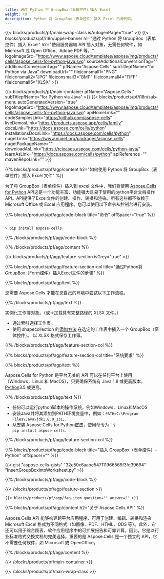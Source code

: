 ```yaml
---
title: 通过 Python 将 GroupBox（表单控件）插入 Excel
weight: 40
description: Python 将 GroupBox（表单控件）插入 Excel 的源代码。
---
```

{{< blocks/products/pf/main-wrap-class isAutogenPage="true" >}}
{{< blocks/products/pf/i18n/upper-banner h1="通过 Python 将 GroupBox（表单控件）插入 Excel" h2="使用服务器端 API 插入对象，无需任何软件，如 Microsoft 或 Open Office、Adobe PDF 等。" logoImageSrc="https://www.aspose.cloud/templates/aspose/img/products/cells/aspose_cells-for-python-java.svg" sourceAdditionalConversionTag="" additionalConversionTag="" pfName="Aspose.Cells" subTitlepfName="for Python via Java" downloadUrl="" fileiconsmall1="PNG" fileiconsmall2="JPG" fileiconsmall3="BMP" fileiconsmall4="TIFF" fileiconsmall5="XLSX" >}}

{{< blocks/products/pf/main-container pfName="Aspose.Cells " subTitlepfName="for Python via Java" >}}
{{< blocks/products/pf/i18n/sub-menu autoGeneratedVersion="true" logoImageSrc="https://www.aspose.cloud/templates/aspose/img/products/cells/aspose_cells-for-python-java.svg" apiHomeLink="" codeSamplesLink="https://github.com/aspose-cells" liveDemosLink="https://products.aspose.app/cells/family" docsLink="https://docs.aspose.com/cells/python" installationsDocsLink="https://docs.aspose.com/cells/python" nugetLink="https://www.nuget.org/packages/aspose.cells" nugetPackageName="" downloadAsLink="https://releases.aspose.com/cells/python-java/" learnAsLink="https://docs.aspose.com/cells/python" apiReference="" mavenRepoLink="" >}}

{{% blocks/products/pf/agp/content h2="如何使用 Python 将 GroupBox（表单控件）插入 Excel 文件" %}}

为了将 GroupBox（表单控件）插入到 excel 文件中，我们将使用
 [Aspose.Cells for Python](https://pypi.org/project/aspose-cells/) 
 API这是一个功能丰富、功能强大且易于使用的python平台文档操作API。API提供了Excel文件的创建、操作、转换和渲染。所有这些都不依赖于 Microsoft Office 或 Excel 应用程序。您可以使用以下命令从控制台进行安装。

{{% blocks/products/pf/agp/code-block title="命令" offSpacer="true" %}}

```cs

> pip install aspose-cells

```

{{% /blocks/products/pf/agp/code-block %}}

{{% /blocks/products/pf/agp/content %}}

{{< blocks/products/pf/agp/feature-section isGrey="true" >}}

{{% blocks/products/pf/agp/feature-section-col title="通过Python将GroupBox（Form控件）插入Excel文件的步骤" %}}

{{% blocks/products/pf/agp/text %}}

您需要 Aspose.Cells 才能在您自己的环境中尝试以下工作流程。

{{% /blocks/products/pf/agp/text %}}

实例化工作簿对象。（或->加载具有完整路径的 XLSX 文件。）
+ 通过索引选择工作表。
 + 使用 shapecollection 的[添加方法](https://reference.aspose.com/cells/java/com.aspose.cells/shapecollection#addGroupBox(int,%20int,%20int,%20int,%20int,%20int)) 在选定的工作表中插入一个 GroupBox（窗体控件）。
以 XLSX 格式保存工作簿。

{{% /blocks/products/pf/agp/feature-section-col %}}

{{% blocks/products/pf/agp/feature-section-col title="系统要求" %}}

{{% blocks/products/pf/agp/text %}}

 Aspose.Cells for Python 是平台无关的 API 可以在任何平台上使用（Windows，Linux 和 MacOS），只要确保系统有 Java 1.8 或更高版本，[Python](https://www.python.org/downloads/)3.5 或更高。
 
{{% /blocks/products/pf/agp/text %}}

- 任何可以运行python脚本的操作系统，例如Windows、Linux和MacOS
- 安装Java并将其添加到PATH环境变量中，例如：<code>PATH=C:\Program Files\Java\jdk1.8.0_131;</code>.
- 从安装 Aspose.Cells for Python<a href="https://pypi.org/project/aspose-cells/">皮皮</a>，使用命令为：<code>$ pip install aspose-cells</code>.

{{% /blocks/products/pf/agp/feature-section-col %}}

{{% blocks/products/pf/agp/code-block title="插入 GroupBox（表单控件）- Python" offSpacer="" %}}

{{< gist "aspose-cells-gists" "32e50c6aabc547111966569f3fd39694" "InsertGroupBoxIntoWorksheet.py" >}}

{{% /blocks/products/pf/agp/code-block %}}

{{< /blocks/products/pf/agp/feature-section >}}

    {{< blocks/products/pf/agp/faq-item question="" answer="" >}}
 

<!-- aboutfile Starts -->

{{% blocks/products/pf/agp/content h2="关于 Aspose.Cells API" %}}

Aspose.Cells API 能够构建跨平台应用程序，可用于创建、编辑、转换和渲染 Microsoft Excel 格式为不同格式（如图像、PDF、HTML、ODS 等）。此外，它还可以用于综合图表、软件应用程序中的可扩展报告和可靠计算。因此，它是以行业标准格式交换文档的完美选择。重要的是 Aspose.Cells 是一个独立的 API，它不需要任何软件，如 Microsoft 或 OpenOffice。

{{% /blocks/products/pf/agp/content %}}



<!-- aboutfile Ends -->
<!--
{{< blocks/products/pf/agp/other-supported-section title="Other Supported Splitting Formats" subTitle="Using C#, One can also split large file into chunks of many other file formats including." >}}

{{< blocks/products/pf/agp/other-supported-section-item href="https://products.aspose.com/cells/net/splitter/ods/" name="ODS" description="OpenDocument Spreadsheet File" >}}
{{< blocks/products/pf/agp/other-supported-section-item href="https://products.aspose.com/cells/net/splitter/xls/" name="XLS" description="Excel Binary Format" >}}
{{< blocks/products/pf/agp/other-supported-section-item href="https://products.aspose.com/cells/net/splitter/xlsb/" name="XLSB" description="Binary Excel Workbook File" >}}
{{< blocks/products/pf/agp/other-supported-section-item href="https://products.aspose.com/cells/net/splitter/xlsm/" name="XLSM" description="Spreadsheet File" >}}

{{< /blocks/products/pf/agp/other-supported-section >}}

-->

{{< /blocks/products/pf/main-container >}}
    
{{< /blocks/products/pf/main-wrap-class >}}
